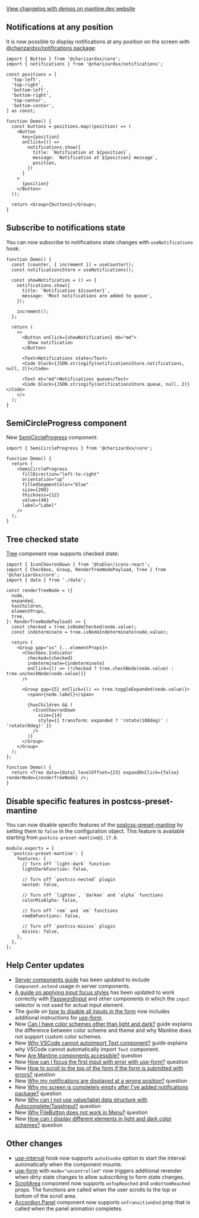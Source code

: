 [View changelog with demos on mantine.dev website](https://mantine.dev/changelog/7-12-0)

## Notifications at any position

It is now possible to display notifications at any position on the screen
with [@charizardxx/notifications package](https://mantine.dev/x/notifications):

```tsx
import { Button } from '@charizardxx/core';
import { notifications } from '@charizardxx/notifications';

const positions = [
  'top-left',
  'top-right',
  'bottom-left',
  'bottom-right',
  'top-center',
  'bottom-center',
] as const;

function Demo() {
  const buttons = positions.map((position) => (
    <Button
      key={position}
      onClick={() =>
        notifications.show({
          title: `Notification at ${position}`,
          message: `Notification at ${position} message`,
          position,
        })
      }
    >
      {position}
    </Button>
  ));

  return <Group>{buttons}</Group>;
}
```

## Subscribe to notifications state

You can now subscribe to notifications state changes with `useNotifications` hook:

```tsx
function Demo() {
  const [counter, { increment }] = useCounter();
  const notificationsStore = useNotifications();

  const showNotification = () => {
    notifications.show({
      title: `Notification ${counter}`,
      message: 'Most notifications are added to queue',
    });

    increment();
  };

  return (
    <>
      <Button onClick={showNotification} mb="md">
        Show notification
      </Button>

      <Text>Notifications state</Text>
      <Code block>{JSON.stringify(notificationsStore.notifications, null, 2)}</Code>

      <Text mt="md">Notifications queue</Text>
      <Code block>{JSON.stringify(notificationsStore.queue, null, 2)}</Code>
    </>
  );
}
```

## SemiCircleProgress component

New [SemiCircleProgress](https://mantine.dev/core/semi-circle-progress) component:

```tsx
import { SemiCircleProgress } from '@charizardxx/core';

function Demo() {
  return (
    <SemiCircleProgress
      fillDirection="left-to-right"
      orientation="up"
      filledSegmentColor="blue"
      size={200}
      thickness={12}
      value={40}
      label="Label"
    />
  );
}
```

## Tree checked state

[Tree](https://mantine.dev/core/tree) component now supports checked state:

```tsx
import { IconChevronDown } from '@tabler/icons-react';
import { Checkbox, Group, RenderTreeNodePayload, Tree } from '@charizardxx/core';
import { data } from './data';

const renderTreeNode = ({
  node,
  expanded,
  hasChildren,
  elementProps,
  tree,
}: RenderTreeNodePayload) => {
  const checked = tree.isNodeChecked(node.value);
  const indeterminate = tree.isNodeIndeterminate(node.value);

  return (
    <Group gap="xs" {...elementProps}>
      <Checkbox.Indicator
        checked={checked}
        indeterminate={indeterminate}
        onClick={() => (!checked ? tree.checkNode(node.value) : tree.uncheckNode(node.value))}
      />

      <Group gap={5} onClick={() => tree.toggleExpanded(node.value)}>
        <span>{node.label}</span>

        {hasChildren && (
          <IconChevronDown
            size={14}
            style={{ transform: expanded ? 'rotate(180deg)' : 'rotate(0deg)' }}
          />
        )}
      </Group>
    </Group>
  );
};

function Demo() {
  return <Tree data={data} levelOffset={23} expandOnClick={false} renderNode={renderTreeNode} />;
}
```

## Disable specific features in postcss-preset-mantine

You can now disable specific features of the [postcss-preset-mantine](https://mantine.dev/styles/postcss-preset)
by setting them to `false` in the configuration object. This feature is available starting from
`postcss-preset-mantine@1.17.0`.

```tsx
module.exports = {
  'postcss-preset-mantine': {
    features: {
      // Turn off `light-dark` function
      lightDarkFunction: false,

      // Turn off `postcss-nested` plugin
      nested: false,

      // Turn off `lighten`, `darken` and `alpha` functions
      colorMixAlpha: false,

      // Turn off `rem` and `em` functions
      remEmFunctions: false,

      // Turn off `postcss-mixins` plugin
      mixins: false,
    },
  },
};
```

## Help Center updates

- [Server components guide](https://help.mantine.dev/q/server-components) has been updated to include `Component.extend` usage in server components.
- [A guide on applying input focus styles](https://help.mantine.dev/q/input-focus-styles) has been updated to work correctly with [PasswordInput](https://mantine.dev/core/password-input) and other components in which the `input` selector is not used for actual input element.
- The guide on [how to disable all inputs in the form](https://help.mantine.dev/q/disable-all-inputs-in-form) now includes additional instructions for [use-form](https://mantine.dev/form/use-form).
- New [Can I have color schemes other than light and dark?](https://help.mantine.dev/q/light-dark-is-not-enough) guide explains the difference between color scheme and theme and why Mantine does not support custom color schemes.
- New [Why VSCode cannot autoimport Text component?](https://help.mantine.dev/q/why-vscode-cannot-autoimport-text) guide explains why VSCode cannot automatically import `Text` component.
- New [Are Mantine components accessible?](https://help.mantine.dev/q/are-mantine-components-accessible) question
- New [How can I focus the first input with error with use-form?](https://help.mantine.dev/q/focus-first-input-with-error) question
- New [How to scroll to the top of the form if the form is submitted with errors?](https://help.mantine.dev/q/scroll-to-the-top-of-the-form) question
- New [Why my notifications are displayed at a wrong position?](https://help.mantine.dev/q/notifications-missing-styles) question
- New [Why my screen is completely empty after I've added notifications package?](https://help.mantine.dev/q/notifications-empty-screen) question
- New [Why can I not use value/label data structure with Autocomplete/TagsInput?](https://help.mantine.dev/q/autocomplete-value-label) question
- New [Why FileButton does not work in Menu?](https://help.mantine.dev/q/file-button-in-menu) question
- New [How can I display different elements in light and dark color schemes?](https://help.mantine.dev/q/light-dark-elements) question

## Other changes

- [use-interval](https://mantine.dev/hooks/use-interval) hook now supports `autoInvoke` option to start the interval automatically when the component mounts.
- [use-form](https://mantine.dev/form/use-form) with `mode="uncontrolled"` now triggers additional rerender when dirty state changes to allow subscribing to form state changes.
- [ScrollArea](https://mantine.dev/core/scroll-area) component now supports `onTopReached` and `onBottomReached` props. The functions are called when the user scrolls to the top or bottom of the scroll area.
- [Accordion.Panel](https://mantine.dev/core/accordion) component now supports `onTransitionEnd` prop that is called when the panel animation completes.
